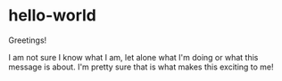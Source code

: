 # hello-world

Greetings!

I am not sure I know what I am, let alone what I'm doing or what this message is about. 
I'm pretty sure that is what makes this exciting to me!
